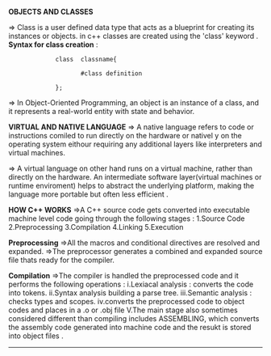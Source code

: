 
  **OBJECTS AND CLASSES**

 => Class is a user defined data type that acts as a blueprint for creating its instances or objects.
   in c++ classes are created using the  'class' keyword .
   **Syntax for class creation** :

                 class  classname{
                        
                        #class definition

                 };

 => In Object-Oriented Programming, an object is an instance of a class, and it represents a real-world       entity with state and behavior.


 **VIRTUAL AND NATIVE LANGUAGE**
 => A native language refers to code or instructions comiled to run directly on the hardware or nativel
    y on the operating system eithour requiring any additional layers like interpreters and virtual machines.

=> A virtual language on other hand runs on a virtual machine, rather than directly on the hardware.
   An intermediate software layer(virtual machines or runtime enviroment) helps to abstract the underlying 
   platform, making the language more portable but often less efficient .



**HOW C++ WORKS**
=>A C++ source code gets converted into executable machine level code going through the following stages :
1.Source Code
2.Preprocessing
3.Compilation
4.Linking
5.Execution

  **Preprocessing**
=>All the macros and conditional directives are resolved and expanded.
=>The preprocessor generates a combined and expanded source file thats ready for the compiler.

   **Compilation**
=>The compiler is handled the preprocessed code and it performs the following operations :
  i.Lexiacal analysis : converts the code into tokens.
  ii.Syntax analysis building a parse tree.
  iii.Semantic analysis : checks types and scopes.
  iv.converts the preprocessed code to object codes and places in a .o or .obj file
  V.The main stage also sometimes considered different than compiling includes ASSEMBLING, which converts the assembly code generated into machine code and the resukt is stored into object files .

  ****
